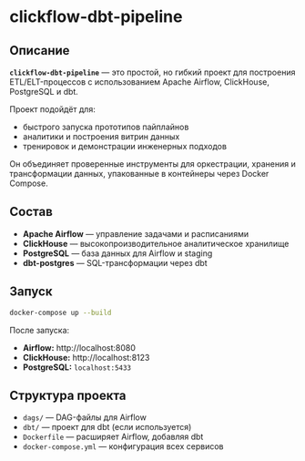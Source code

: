 
# clickflow-dbt-pipeline

## Описание

**`clickflow-dbt-pipeline`** — это простой, но гибкий проект для построения ETL/ELT-процессов с использованием Apache Airflow, ClickHouse, PostgreSQL и dbt.

Проект подойдёт для:

- быстрого запуска прототипов пайплайнов  
- аналитики и построения витрин данных  
- тренировок и демонстрации инженерных подходов  

Он объединяет проверенные инструменты для оркестрации, хранения и трансформации данных, упакованные в контейнеры через Docker Compose.

## Состав

- **Apache Airflow** — управление задачами и расписаниями  
- **ClickHouse** — высокопроизводительное аналитическое хранилище  
- **PostgreSQL** — база данных для Airflow и staging  
- **dbt-postgres** — SQL-трансформации через dbt  

## Запуск

```bash
docker-compose up --build
```

После запуска:

- **Airflow:** http://localhost:8080  
- **ClickHouse:** http://localhost:8123  
- **PostgreSQL:** `localhost:5433`

## Структура проекта

- `dags/` — DAG-файлы для Airflow  
- `dbt/` — проект для dbt (если используется)  
- `Dockerfile` — расширяет Airflow, добавляя dbt  
- `docker-compose.yml` — конфигурация всех сервисов  
